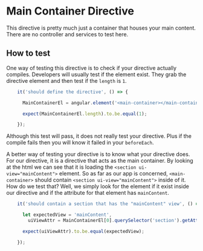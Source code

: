 # Main Container Directive

This directive is pretty much just a container that houses your main content. There are no controller and services to test here.

## How to test

One way of testing this directive is to check if your directive actually compiles. Developers will usually test if the element exist. They grab the directive element and then test if the `length` is `1`.

```javascript
    it('should define the directive', () => {

      MainContainerEl = angular.element('<main-container></main-container>');

      expect(MainContainerEl.length).to.be.equal(1);

    });
```

Although this test will pass, it does not really test your directive. Plus if the compile fails then you will know it failed in your `beforeEach`.

A better way of testing your directive is to know what your directive does. For our directive, it is a directive that acts as the main container. By looking at the html we can see that it is loading the `<section ui-view="mainContent">` element. So as far as our app is concerned, `<main-container>` should contain `<section ui-view="mainContent">` inside of it. How do we test that? Well, we simply look for the element if it exist inside our directive and if  the attribute for that element has `mainContent`.

```javascript
    it('should contain a section that has the "mainContent" view', () => {

      let expectedView = 'mainContent',
        uiViewAttr = MainContainerEl[0].querySelector('section').getAttribute('ui-view');

      expect(uiViewAttr).to.be.equal(expectedView);

    });
```